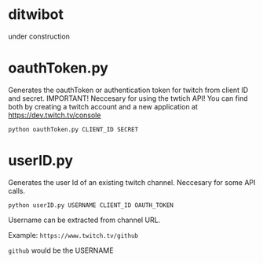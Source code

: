 # ditwibot

under construction

# oauthToken.py
Generates the oauthToken or authentication token for twitch from client ID and secret. IMPORTANT! Neccesary for using the twtich API! You can find both by creating a twitch account and a new application at https://dev.twitch.tv/console

```python oauthToken.py CLIENT_ID SECRET```

# userID.py
Generates the user Id of an existing twitch channel. Neccesary for some API calls.

```python userID.py USERNAME CLIENT_ID OAUTH_TOKEN```

Username can be extracted from channel URL. 

Example: ```https://www.twitch.tv/github``` 

```github``` would be the USERNAME
